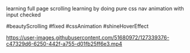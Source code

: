 



learning full page scrolling learning by doing 
pure css nav animation with input checked 

#beautyScrolling #fixed #cssAnimation #shineHoverEffect


https://user-images.githubusercontent.com/51680972/127339376-c47329d6-6250-442f-a755-d01fb25ff6e3.mp4

